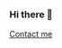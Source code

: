### Hi there 👋
[Contact me](https://t.me/autocadme)
<!--
[![Source's github stats](https://github-readme-stats.vercel.app/api?username=JATIN2111999&count_private=true&show_icons=true)](https://github.com/anuraghazra/github-readme-stats) [![Top Langs](https://github-readme-stats.vercel.app/api/top-langs/?username=JATIN2111999&layout=compact)](https://github.com/anuraghazra/github-readme-stats) -->


<!--
**JATIN2111999/JATIN2111999** is a ✨ _special_ ✨ repository because its `README.md` (this file) appears on your GitHub profile.

Here are some ideas to get you started:

- 🔭 I’m currently working on ...
- 🌱 I’m currently learning ...
- 👯 I’m looking to collaborate on ...
- 🤔 I’m looking for help with ...
- 💬 Ask me about ...
- 📫 How to reach me: ...
- 😄 Pronouns: ...
- ⚡ Fun fact: ...
-->
